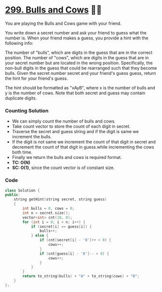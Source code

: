 # [299. Bulls and Cows](https://leetcode.com/problems/bulls-and-cows/description/) 🌟🌟

You are playing the Bulls and Cows game with your friend.

You write down a secret number and ask your friend to guess what the number is. When your friend makes a guess, you provide a hint with the following info:

The number of "bulls", which are digits in the guess that are in the correct position.
The number of "cows", which are digits in the guess that are in your secret number but are located in the wrong position. Specifically, the non-bull digits in the guess that could be rearranged such that they become bulls.
Given the secret number secret and your friend's guess guess, return the hint for your friend's guess.

The hint should be formatted as "xAyB", where x is the number of bulls and y is the number of cows. Note that both secret and guess may contain duplicate digits.

### Counting Solution

-   We can simply count the number of bulls and cows.
-   Take count vector to store the count of each digit in secret.
-   Traverse the secret and guess string and if the digit is same we increment the bulls.
-   If the digit is not same we increment the count of that digit in secret and decrement the count of that digit in guess.while incrementing the cows both time.
-   Finally we return the bulls and cows is required format.
-   **TC: O(N)**
-   **SC: O(1)**, since the count vector is of constant size.

### Code

```cpp
class Solution {
public:
    string getHint(string secret, string guess)
    {
        int bulls = 0, cows = 0;
        int n = secret.size();
        vector<int> cnt(10, 0);
        for (int i = 0; i < n; i++) {
            if (secret[i] == guess[i]) {
                bulls++;
            } else {
                if (cnt[secret[i] - '0']++ < 0) {
                    cows++;
                }
                if (cnt[guess[i] - '0']-- > 0) {
                    cows++;
                }
            }
        }
        return to_string(bulls) + "A" + to_string(cows) + "B";
    }
};
```

